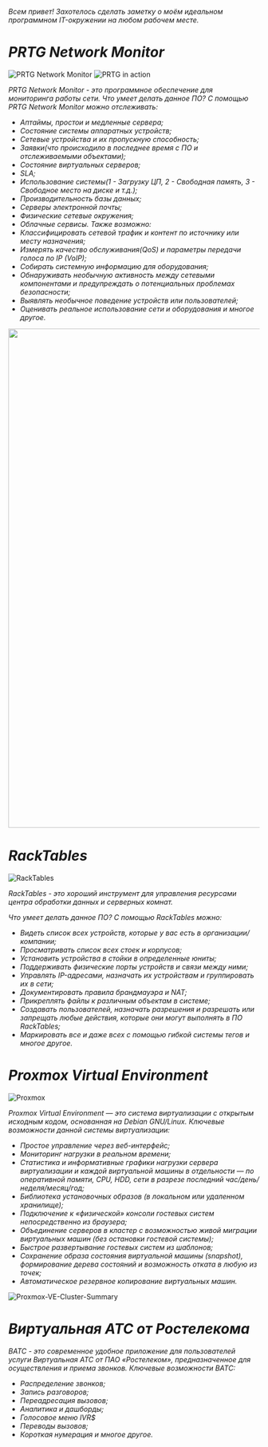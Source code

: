 *Всем привет! Захотелось сделать заметку о моём идеальном программном IT-окружении на любом рабочем месте.*

# *PRTG Network Monitor*

![PRTG Network Monitor](https://github.com/dimoroz772/My_ideal_software_IT-environment/blob/main/PRTG%20Network%20Monitor.png)
![PRTG in action](https://github.com/dimoroz772/My_ideal_software_IT-environment/blob/main/PRTG%20in%20action.png)

*PRTG Network Monitor - это программное обеспечение для мониторинга работы сети. Что умеет делать данное ПО? С помощью PRTG Network Monitor можно отслеживать:*

- *Аптаймы, простои и медленные сервера;*
- *Состояние системы аппаратных устройств;*
- *Сетевые устройства и их пропускную способность;*
- *Заявки(что происходило в последнее время с ПО и отслеживаемыми объектами);*
- *Состояние виртуальных серверов;*
- *SLA;*
- *Использование системы(1 - Загрузку ЦП, 2 - Свободная память, 3 - Свободное место на диске и т.д.);*
- *Производительность базы данных;*
- *Серверы электронной почты;*
- *Физические сетевые окружения;*
- *Облачные сервисы.*
*Также возможно:*
- *Классифицировать сетевой трафик и контент по источнику или месту назначения;*
- *Измерять качество обслуживания(QoS) и параметры передачи голоса по IP (VoIP);*
- *Собирать системную информацию для оборудования;*
- *Обнаруживать необычную активность между сетевыми компонентами и предупреждать о потенциальных проблемах безопасности;*
- *Выявлять необычное поведение устройств или пользователей;*
- *Оценивать реальное использование сети и оборудования и многое другое.*

<p align="center">
  <img width="1000" height="1000" src="https://github.com/dimoroz772/My_ideal_software_IT-environment/blob/main/Monitoring.png">
</p>


# *RackTables*

![RackTables](https://github.com/dimoroz772/My_ideal_software_IT-environment/blob/main/RackTables.png)

*RackTables - это хороший инструмент для управления ресурсами центра обработки данных и серверных комнат.*

*Что умеет делать данное ПО? С помощью RackTables можно:*

- *Видеть список всех устройств, которые у вас есть в организации/компании;*
- *Просматривать список всех стоек и корпусов;*
- *Установить устройства в стойки в определенные юниты;*
- *Поддерживать физические порты устройств и связи между ними;*
- *Управлять IP-адресами, назначать их устройствам и группировать их в сети;*
- *Документировать правила брандмауэра и NAT;*
- *Прикреплять файлы к различным объектам в системе;*
- *Создавать пользователей, назначать разрешения и разрешать или запрещать любые действия, которые они могут выполнять в ПО RackTables;*
- *Маркировать все и даже всех с помощью гибкой системы тегов и многое другое.*


# *Proxmox Virtual Environment*

![Proxmox](https://github.com/dimoroz772/My_ideal_software_IT-environment/blob/main/Proxmox.png)

*Proxmox Virtual Environment — это система виртуализации с открытым исходным кодом, основанная на Debian GNU/Linux. Ключевые возможности данной системы виртуализации:*

- *Простое управление через веб-интерфейс;*
- *Мониторинг нагрузки в реальном времени;*
- *Статистика и информативные графики нагрузки сервера виртуализации и  каждой виртуальной машины в отдельности — по оперативной памяти, CPU,  HDD, сети в разрезе последний час/день/неделя/месяц/год;*
- *Библиотека установочных образов (в локальном или удаленном хранилище);*
- *Подключение к «физической» консоли гостевых систем непосредственно из браузера;*
- *Объединение серверов в кластер с возможностью живой миграции виртуальных машин (без остановки гостевой системы);*
- *Быстрое развертывание гостевых систем из шаблонов;*
- *Сохранение образа состояния виртуальной машины (snapshot), формирование дерева состояний и возможность отката в любую из точек;*
- *Автоматическое резервное копирование виртуальных машин.*

![Proxmox-VE-Cluster-Summary](https://github.com/dimoroz772/My_ideal_software_IT-environment/blob/main/Proxmox-VE-Cluster-Summary.png)


# *Виртуальная АТС от Ростелекома*

*ВАТС - это современное  удобное приложение для пользователей услуги Виртуальная АТС от ПАО  «Ростелеком», предназначенное для осуществления и приема звонков. Ключевые возможности ВАТС:*

- *Распределение звонков;*
- *Запись разговоров;*
- *Переадресация вызовов;*
- *Аналитика и дашборды;*
- *Голосовое меню IVR$*
- *Переводы вызовов;*
- *Короткая нумерация и многое другое.*
